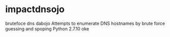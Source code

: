 impactdnsojo
============

brutefoce dns dabojo
Attempts to enumerate DNS hostnames by brute force guessing and spoping
Python 2.7.10 oke
